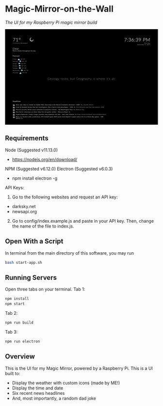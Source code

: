 # Magic-Mirror-on-the-Wall
_The UI for my Raspberry Pi magic mirror build_

![Magic Mirror on the wall](mirror-ui.png?raw=true)

## Requirements

Node (Suggested v11.13.0)
  - https://nodejs.org/en/download/ 

NPM (Suggested v6.12.0)
Electron (Suggested v6.0.3)
  - npm install electron -g

API Keys:
1. Go to the following websites and request an API key:
  - darksky.net
  - newsapi.org
2. Go to config/index.example.js and paste in your API key. Then, change the name of the file to index.js. 

## Open With a Script

In terminal from the main directory of this software, you may run
```sh
bash start-app.sh
```

## Running Servers

Open three tabs on your terminal. 
Tab 1: 
```sh
npm install 
npm start
```

Tab 2: 
```sh
npm run build
```

Tab 3: 
```sh
npm run electron
```

## Overview

This is the UI for my Magic Mirror, powered by a Raspberry Pi. This is a UI built to:
- Display the weather with custom icons (made by ME!)
- Display the time and date
- Six recent news headlines
- And, most importantly, a random dad joke
